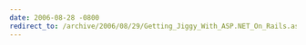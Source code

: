 ```yaml
---
date: 2006-08-28 -0800
redirect_to: /archive/2006/08/29/Getting_Jiggy_With_ASP.NET_On_Rails.aspx/
---
```

